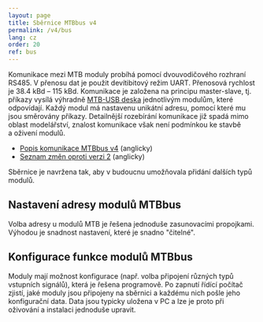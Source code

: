 ```yaml
---
layout: page
title: Sběrnice MTBbus v4
permalink: /v4/bus
lang: cz
order: 20
ref: bus
---
```


Komunikace mezi MTB moduly probíhá pomocí dvouvodičového rozhraní RS485.
V přenosu dat je použit devítibitový režim UART. Přenosová rychlost je 38.4 kBd
– 115 kBd. Komunikace je založena na principu master-slave, tj. příkazy
vysílá výhradně [MTB-USB deska](usb) jednotlivým modulům, které odpovídají.
Každý modul má nastavenu unikátní adresu, pomocí které mu jsou směrovány
příkazy. Detailnější rozebírání komunikace již spadá mimo oblast modelářství,
znalost komunikace však není podmínkou ke stavbě a oživení modulů.

 * [Popis komunikace MTBbus v4](https://github.com/kmzbrnoI/mtbbus-protocol)
   (anglicky)
 * [Seznam změn oproti verzi 2](https://github.com/kmzbrnoI/mtbbus-protocol/blob/master/changelog.md) (anglicky)

Sběrnice je navržena tak, aby v budoucnu umožňovala přidání dalších typů modulů.

## Nastavení adresy modulů MTBbus

Volba adresy u modulů MTB je řešena jednoduše zasunovacími propojkami. Výhodou
je snadnost nastavení, které je snadno "čitelné".

## Konfigurace funkce modulů MTBbus

Moduly mají možnost konfigurace (např. volba připojení různých typů vstupních
signálů), která je řešena programově. Po zapnutí řídící počítač zjistí, jaké
moduly jsou připojeny na sběrnici a každému nich pošle jeho konfigurační data.
Data jsou typicky uložena v PC a lze je proto při oživování a instalaci
jednoduše upravit.
